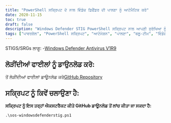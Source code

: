 ```yaml
---
title: "PowerShell ਸਕ੍ਰਿਪਟ ਦੇ ਨਾਲ ਵਿੰਡੋਜ਼ ਡਿਫੈਂਡਰ ਦੀ ਪਾਲਣਾ ਨੂੰ ਆਟੋਮੈਟਿਕ ਕਰੋ"
date: 2020-11-15
toc: true
draft: false
description: "Windows Defender STIG PowerShell ਸਕ੍ਰਿਪਟ ਨਾਲ ਆਪਣੀ ਸੁਰੱਖਿਆ ਨੂੰ ਵਧਾਓ, ਜੋ Windows Defender Antivirus V1R9 STIG ਦਿਸ਼ਾ-ਨਿਰਦੇਸ਼ਾਂ ਦੀ ਪਾਲਣਾ ਨੂੰ ਸਵੈਚਾਲਤ ਕਰਦੀ ਹੈ।"
tags: ["ਪਾਵਰਸ਼ੇਲ", "PowerShell ਸਕ੍ਰਿਪਟ", "ਆਟੋਮੇਸ਼ਨ", "ਪਾਲਣਾ", "ਬਲੂ-ਟੀਮ", "ਵਿੰਡੋਜ਼ ਡਿਫੈਂਡਰ STIG ਸਕ੍ਰਿਪਟ", "ਵਿੰਡੋਜ਼ ਡਿਫੈਂਡਰ", "ਵਿੰਡੋਜ਼ ਡਿਫੈਂਡਰ ਹਾਰਡਨਿੰਗ", "ਵਿੰਡੋਜ਼ ਡਿਫੈਂਡਰ STIG", "ਡਿਫੈਂਡਰ STIG", "ਸੁਰੱਖਿਆ", "ਸਾਈਬਰ ਸੁਰੱਖਿਆ", "STIG", "ਵਿੰਡੋਜ਼ ਸੁਰੱਖਿਆ", "ਵਿੰਡੋਜ਼ ਐਂਟੀਵਾਇਰਸ", "ਵਿੰਡੋਜ਼ ਸਕ੍ਰਿਪਟਿੰਗ", "ਵਿੰਡੋਜ਼ ਆਟੋਮੇਸ਼ਨ", "ਵਿੰਡੋਜ਼ ਹਾਰਡਨਿੰਗ", "ਵਿੰਡੋਜ਼ ਡਿਫੈਂਡਰ ਆਟੋਮੇਸ਼ਨ", "ਵਿੰਡੋਜ਼ ਡਿਫੈਂਡਰ ਪਾਲਣਾ"]
---
```

 STIGS/SRGs ਲਾਗੂ:
-[Windows Defender Antivirus V1R9](https://dl.dod.cyber.mil/wp-content/uploads/stigs/zip/U_MS_Windows_Defender_Antivirus_V1R9_STIG.zip)

## ਲੋੜੀਂਦੀਆਂ ਫਾਈਲਾਂ ਨੂੰ ਡਾਉਨਲੋਡ ਕਰੋ:

ਤੋਂ ਲੋੜੀਂਦੀਆਂ ਫਾਈਲਾਂ ਡਾਊਨਲੋਡ ਕਰੋ[GitHub Repository](https://github.com/simeononsecurity/Windows-Defender-STIG-Script)

## ਸਕ੍ਰਿਪਟ ਨੂੰ ਕਿਵੇਂ ਚਲਾਉਣਾ ਹੈ:

**ਸਕ੍ਰਿਪਟ ਨੂੰ ਇਸ ਤਰ੍ਹਾਂ ਐਕਸਟਰੈਕਟ ਕੀਤੇ GitHub ਡਾਊਨਲੋਡ ਤੋਂ ਲਾਂਚ ਕੀਤਾ ਜਾ ਸਕਦਾ ਹੈ:**
```
.\sos-windowsdefenderstig.ps1
```
